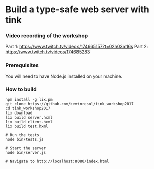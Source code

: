# Build a type-safe web server with tink

### Video recording of the workshop

Part 1: https://www.twitch.tv/videos/174665157?t=02h03m16s
Part 2: https://www.twitch.tv/videos/174685283

### Prerequisites

You will need to have Node.js installed on your machine.

### How to build

```
npm install -g lix.pm
git clone https://github.com/kevinresol/tink_workshop2017
cd tink_workshop2017
lix download
lix build server.hxml
lix build client.hxml
lix build test.hxml

# Run the tests
node bin/tests.js

# Start the server
node bin/server.js

# Navigate to http://localhost:8080/index.html
```
